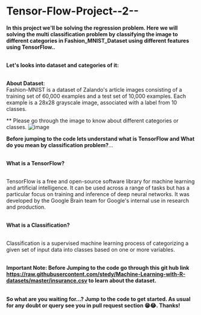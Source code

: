 # Tensor-Flow-Project--2--

<table>
  
**In this project we'll be solving the regression problem. Here we will solving the multi classification problem by classifying the image to different categories in Fashion_MNIST_Dataset using different features using TensorFlow..** <br></br>


**Let's looks into dataset and categories of it:** <br></br>

**About Dataset**: <br>
Fashion-MNIST is a dataset of Zalando's article images consisting of a training set of 60,000 examples and a test set of 10,000 examples. Each example is a 28x28 grayscale image, associated with a label from 10 classes. <br>

** Please go through the image to know about different categories or classes.
![image](https://github.com/user-attachments/assets/1772e443-e561-4cda-8327-94b589a7605a)

**Before jumping to the code lets understand what is TensorFlow and What do you mean by classification problem?**...<br></br>

**What is a TensorFlow?** <br></br>

TensorFlow is a free and open-source software library for machine learning and artificial intelligence. It can be used across a range of tasks but has a particular focus on training and inference of deep neural networks. It was developed by the Google Brain team for Google's internal use in research and production. <br></br>

**What is a Classification?** <br></br>

Classification is a supervised machine learning process of categorizing a given set of input data into classes based on one or more variables. <br></br>

**Important Note: Before Jumping to the code go through this git hub link https://raw.githubusercontent.com/stedy/Machine-Learning-with-R-datasets/master/insurance.csv to learn about the dataset.**

</table>

**So what are you waiting for...? Jump to the code to get started. As usual for any doubt or query see you in pull request section 😁😂. Thanks!**


